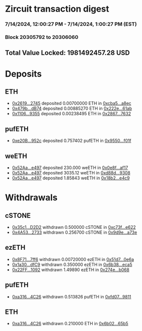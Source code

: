# Zircuit transaction digest
### 7/14/2024, 12:00:27 PM - 7/14/2024, 1:00:27 PM (EST)
### Block 20305792 to 20306060

## Total Value Locked: 1981492457.28 USD

# Deposits
## ETH
- [0x2619...2745](https://etherscan.io/address/0x26195F0e0405e2fA3A7cF54131b7Cf46DE472745) deposited 0.00700000 ETH in [0xcba5...a8ec](https://etherscan.io/tx/0x26195F0e0405e2fA3A7cF54131b7Cf46DE472745)
- [0x479b...dB74](https://etherscan.io/address/0x479bF9bD2dEe2CFD235049F4718E5d9d31D5dB74) deposited 0.00885270 ETH in [0x222e...61ab](https://etherscan.io/tx/0x479bF9bD2dEe2CFD235049F4718E5d9d31D5dB74)
- [0x1106...9355](https://etherscan.io/address/0x110657B0E2467f276d6dB200d192DF3573909355) deposited 0.00238495 ETH in [0x2867...7632](https://etherscan.io/tx/0x110657B0E2467f276d6dB200d192DF3573909355)
## pufETH
- [0xe20B...952c](https://etherscan.io/address/0xe20BC5278dE09D0640210DdC02A443fC5C2d952c) deposited 0.757402 pufETH in [0x9550...f01f](https://etherscan.io/tx/0xe20BC5278dE09D0640210DdC02A443fC5C2d952c)
## weETH
- [0x52Aa...e497](https://etherscan.io/address/0x52Aa899454998Be5b000Ad077a46Bbe360F4e497) deposited 230.000 weETH in [0x0e8f...af17](https://etherscan.io/tx/0x52Aa899454998Be5b000Ad077a46Bbe360F4e497)
- [0x52Aa...e497](https://etherscan.io/address/0x52Aa899454998Be5b000Ad077a46Bbe360F4e497) deposited 3035.12 weETH in [0xd88d...9308](https://etherscan.io/tx/0x52Aa899454998Be5b000Ad077a46Bbe360F4e497)
- [0x52Aa...e497](https://etherscan.io/address/0x52Aa899454998Be5b000Ad077a46Bbe360F4e497) deposited 1.85843 weETH in [0x18b2...e4c9](https://etherscan.io/tx/0x52Aa899454998Be5b000Ad077a46Bbe360F4e497)
# Withdrawals
## cSTONE
- [0x35c1...D2D2](https://etherscan.io/address/0x35c10116BF2221bF3c1814cb6c69d819f79DD2D2) withdrawn 0.500000 cSTONE in [0xc73f...e622](https://etherscan.io/tx/0x35c10116BF2221bF3c1814cb6c69d819f79DD2D2)
- [0x4A53...2733](https://etherscan.io/address/0x4A53540e3a39133De24b8cd1DDdC722FB5322733) withdrawn 0.256700 cSTONE in [0x9d9e...a73e](https://etherscan.io/tx/0x4A53540e3a39133De24b8cd1DDdC722FB5322733)
## ezETH
- [0x8F71...7ff6](https://etherscan.io/address/0x8F7124E1Cfae235E2F3d52986C61b82F59bF7ff6) withdrawn 0.00720000 ezETH in [0x51d7...0e6a](https://etherscan.io/tx/0x8F7124E1Cfae235E2F3d52986C61b82F59bF7ff6)
- [0x1a30...dfC9](https://etherscan.io/address/0x1a302dAAd8d844aA72F4066F4B4366979Db9dfC9) withdrawn 0.350000 ezETH in [0x6b38...eca5](https://etherscan.io/tx/0x1a302dAAd8d844aA72F4066F4B4366979Db9dfC9)
- [0x22FF...1092](https://etherscan.io/address/0x22FFF9B87048f9cF3A50c8FbEDC54dE14EFb1092) withdrawn 1.49890 ezETH in [0x274e...b068](https://etherscan.io/tx/0x22FFF9B87048f9cF3A50c8FbEDC54dE14EFb1092)
## pufETH
- [0xa316...4C26](https://etherscan.io/address/0xa3160150C41f069023E5678c3514a031c9024C26) withdrawn 0.513826 pufETH in [0xfd07...9811](https://etherscan.io/tx/0xa3160150C41f069023E5678c3514a031c9024C26)
## ETH
- [0xa316...4C26](https://etherscan.io/address/0xa3160150C41f069023E5678c3514a031c9024C26) withdrawn 0.210000 ETH in [0x6b02...65b5](https://etherscan.io/tx/0xa3160150C41f069023E5678c3514a031c9024C26)

